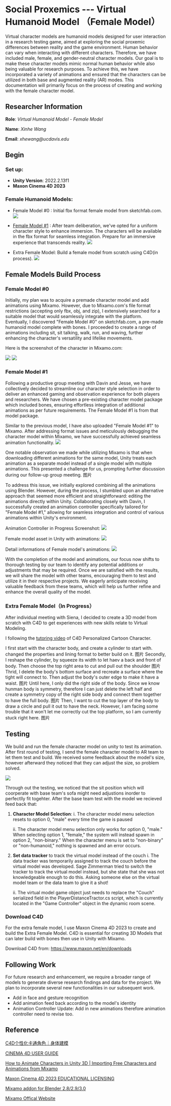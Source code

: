 # Social Proxemics ---  Virtual Humanoid Model （Female Model）
Virtual character models are humanoid models designed for user interaction in a research testing game, aimed at exploring the social proxemic differences between reality and the game environment. Human behavior can vary when interacting with different characters. Therefore, we have included male, female, and gender-neutral character models. Our goal is to make these character models mimic normal human behavior while also being valuable for research purposes. To achieve this, we have incorporated a variety of animations and ensured that the characters can be utilized in both base and augmented reality (AR) modes. This documentation will primarily focus on the process of creating and working with the female character model.

## Researcher Information ##
**Role**: _Virtual Humanoid Model - Female Model_

**Name**: _Xinhe Wang_

**Email**: _xhewang@ucdavis.edu_

## Begin ##

### Set up: 
 -  **Unity Version**: 2022.2.13f1
 -  **Maxon Cinema 4D 2023**



### Female Humanoid Models:
 - Female Model #0 : Initial fbx format female model from sketchfab.com.
![](https://hackmd.io/_uploads/r1geJNQD2.png)


 - [Female Model #1](https://github.com/ssaltzen/ProxResearch/tree/8232085f0ba5a2be95de3a856e5253bf874deeec/Social%20Proxima%20Testing/Assets/VirtualModels/Models) : After team deliberation, we've opted for a uniform character style to enhance immersion. The characters will be available in the fbx format for seamless integration. Prepare for an immersive experience that transcends reality.
![](https://hackmd.io/_uploads/HyGZkEQP3.png)


 - Extra Female Model: Build a female model from scratch using C4D(in process).
![](https://hackmd.io/_uploads/rk4GyNmw3.png)



## Female Models Build Process ##


### Female Model #0

Initially, my plan was to acquire a premade character model and add animations using Mixamo. However, due to Mixamo.com's file format restrictions (accepting only fbx, obj, and zip), I extensively searched for a suitable model that would seamlessly integrate with the platform. Eventually, I discovered "Female Model #0" on sketchfab.com, a pre-made humanoid model complete with bones. I proceeded to create a range of animations including sit, sit talking, walk, run, and waving, further enhancing the character's versatility and lifelike movements.

Here is the screenshot of the character in Mixamo.com:

![](https://hackmd.io/_uploads/BkE6fN7wn.png)
![](https://hackmd.io/_uploads/SJBgXE7wh.png)




### Female Model #1

Following a productive group meeting with Davin and Jesse, we have collectively decided to streamline our character style selection in order to deliver an enhanced gaming and observation experience for both players and researchers. We have chosen a pre-existing character model package which included bones, ensuring effortless integration of additional animations as per future requirements. The Female Model #1 is from that model package. 

Similar to the previous model, I have also uploaded "Female Model #1" to Mixamo. After addressing format issues and meticulously debugging the character model within Mixamo, we have successfully achieved seamless animation functionality.
![](https://hackmd.io/_uploads/HyJumVXDn.png)

One notable observation we made while utilizing Mixamo is that when downloading different animations for the same model, Unity treats each animation as a separate model instead of a single model with multiple animations. This presented a challenge for us, prompting further discussion during our follow-up group meeting.
图片

To address this issue, we initially explored combining all the animations using Blender. However, during the process, I stumbled upon an alternative approach that seemed more efficient and straightforward: editing the animations directly within Unity. Collaborating closely with Davin, I successfully created an animation controller specifically tailored for "Female Model #1," allowing for seamless integration and control of various animations within Unity's environment.

Animation Controller in Progress Screenshot:
![](https://hackmd.io/_uploads/S1a67E7P2.png)

Female model asset in Unity with animations:
![](https://hackmd.io/_uploads/SkBh74QD3.png)

Detail informations of Female model's animations:
![](https://hackmd.io/_uploads/ry8MEVXwn.png)

With the completion of the model and animations, our focus now shifts to thorough testing by our team to identify any potential additions or adjustments that may be required. Once we are satisfied with the results, we will share the model with other teams, encouraging them to test and utilize it in their respective projects. We eagerly anticipate receiving valuable feedback from these teams, which will help us further refine and enhance the overall quality of the model.


### Extra Female Model（In Progress）

After individual meeting with Siena, I decided to create a 3D model from scratch with C4D to get experiences with new skills relate to Virtual Modeling. 

I following the [tutoring video](https://www.bilibili.com/video/BV1J24y1z7GC/?spm_id_from=333.880.my_history.page.click&vd_source=eac0914bfe8c5470c96b9f441ab50f36) of C4D Personalized Cartoon Character. 

I first start with the character body, and create a cylinder to start with. changed the properties and lining format to better build on it.
图片
Secondly, I reshape the cylinder, by squeeze its width to let haev a back and front of body. Then choose the top right area to cut and pull out the shoulder 
图片
Thrid, I delete the body's bottom surface and recreate a surface where the tight will connect to. Then adjust the body's outer edge to make it have a waist. 
图片
Until here, I only did the right side of the body. Since we know hunman body is symmetry, therefore I can just delete the left half and create a symmetry copy of the right side body and connect them together to have the full body.
图片
Then, I want to cut the top layer of the body to draw a circle and pull it out to have the neck. However, I am facing some trouble that it won't let me correctly cut the top platform, so I am currently stuck right here.
图片


## Testing ##
We build and run the female character model on unity to test its animation. After first round of testing, I send the female character model to AR team to let them test and build. We received some feedback about the model's size, however afterward they noticed that they can adjust the size, so problem solved. 

![](https://hackmd.io/_uploads/SkIToJEv2.gif)


Through out the testing, we noticed that the sit position which will coorperate with base team's sofa might need adjustions inorder to perfectlly fit togehter. After the base team test with the model we recieved feed back that: 
1. **Character Model Selection**:
    i. The character model menu selection resets to option 0, "male" every time the game is paused
    
    ii. The character model menu selection only works for option 0, "male." When selecting option 1, "female," the system will instead spawn in option 2, "non-binary." When the character menu is set to "non-binary" or "non-humanoid," nothing is spawned and an error occurs. 
    
2. **Set data tracker** to track the virtual model instead of the couch
    i. The data tracker was temporarily assigned to track the couch before the virtual model was developed. Sage Zimmerman tried to switch the tracker to track the virtual model instead, but she state that she was not knowledgeable enough to do this. Asking someone else on the virtual model team or the data team to give it a shot!
    
    ii. The virtual model game object just needs to replace the "Couch" serialized field in the PlayerDistanceTractor.cs script, which is currently located in the "Game Controller" object in the dynamic room scene. 


### Download C4D ###
For the extra female model, I use Maxon Cinema 4D 2023 to create and build the Extra Female Model. C4D is essential for creating 3D Models that can later build with bones then use in Unity with Mixamo.

Download C4D from: https://www.maxon.net/en/downloads


## Following Work ##

For future research and enhancement, we require a broader range of models to generate diverse research findings and data for the project. We plan to incorporate several new functionalities in our subsequent work.

- Add in face and gesture recognition
- Add animation feed back according to the model's identity
- Animation Controller Update: Add in new animations therefore animation controller need to revise too. 


## Reference ##

[C4D个性化卡通角色｜身体建模](https://www.bilibili.com/video/BV1J24y1z7GC/?spm_id_from=333.880.my_history.page.click&vd_source=eac0914bfe8c5470c96b9f441ab50f36) 

[CINEMA 4D USER GUIDE](https://help.maxon.net/c4d/en-us/)

[How to Animate Characters in Unity 3D | Importing Free Characters and Animations from Mixamo](https://www.youtube.com/watch?v=-FhvQDqmgmU)

[Maxon Cinema 4D 2023 EDUCATIONAL LICENSING](https://www.maxon.net/en/educational-licenses)

[Mixamo addon for Blender 2.8/2.9/3.0](https://www.youtube.com/watch?v=wYqJ7AyEuhc)

[Mixamo Offical Website](https://www.mixamo.com/#/)
